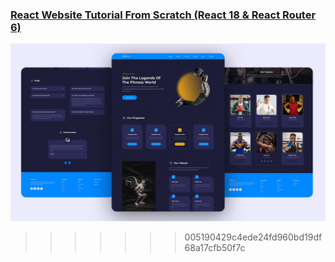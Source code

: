 
### [React Website Tutorial From Scratch (React 18 & React Router 6)](https://youtu.be/FiWby-T0Ec0)

![](./thumbnail.jpg)
>>>>>>> 005190429c4ede24fd960bd19df68a17cfb50f7c

